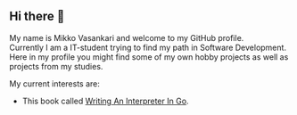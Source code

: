 ## Hi there 🚀
My name is Mikko Vasankari and welcome to my GitHub profile. <br>
Currently I am a IT-student trying to find my path in Software Development.<br>
Here in my profile you might find some of my own hobby projects as well as projects from my studies.

My current interests are:
  - This book called [Writing An Interpreter In Go](https://interpreterbook.com/).

<!--
**MikkoVasankari/MikkoVasankari** is a ✨ _special_ ✨ repository because its `README.md` (this file) appears on your GitHub profile.
-->
